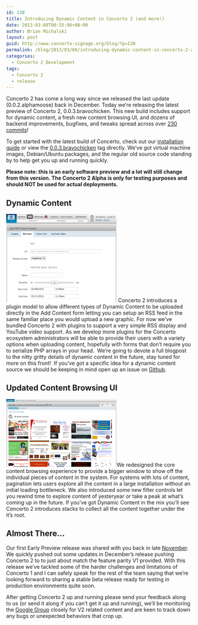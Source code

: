 ```yaml
---
id: 138
title: Introducing Dynamic Content in Concerto 2 (and more!)
date: 2013-03-08T00:55:06+00:00
author: Brian Michalski
layout: post
guid: http://www.concerto-signage.org/blog/?p=138
permalink: /blog/2013/03/08/introducing-dynamic-content-in-concerto-2-and-more/
categories:
  - Concerto 2 Development
tags:
  - Concerto 2
  - release
---
```

Concerto 2 has come a long way since we released the last update (0.0.2.alphamoose) back in December. Today we&#8217;re releasing the latest preview of Concerto 2, 0.0.3.bravochicken. This new build includes support for dynamic content, a fresh new content browsing UI, and dozens of backend improvements, bugfixes, and tweaks spread across over [230 commits](https://github.com/concerto/concerto/compare/0.0.2.alphamoose...0.0.3.bravochicken)!

To get started with the latest build of Concerto, check out our [installation guide](https://github.com/concerto/concerto/wiki/Installing-Concerto-2) or view the [0.0.3.bravochicken](https://github.com/concerto/concerto/tree/0.0.3.bravochicken) tag directly. We&#8217;ve got virtual machine images, Debian/Ubuntu packages, and the regular old source code standing by to help get you up and running quickly.

**Please note: this is an early software preview and a lot will still change from this version. The Concerto 2 Alpha is only for testing purposes and should NOT be used for actual deployments.**

## Dynamic Content

[<img class="size-medium wp-image-149 alignright" alt="RSS Content Creation" src="/assets/blog/2013/03/rss_bravochicken-300x239.png" width="300" height="239" />](/assets/blog/2013/03/rss_bravochicken.png) Concerto 2 introduces a plugin model to allow different types of Dynamic Content to be uploaded directly in the Add Content form letting you can setup an RSS feed in the same familiar place you would upload a new graphic. For now we&#8217;ve bundled Concerto 2 with plugins to support a very simple RSS display and YouTube video support. As we develop more plugins for the Concerto ecosystem administrators will be able to provide their users with a variety options when uploading content, hopefully with forms that don&#8217;t require you to serialize PHP arrays in your head.  We&#8217;re going to devote a full blogpost to the nitty gritty details of dynamic content in the future, stay tuned for more on this front!  If you&#8217;ve got a specific idea for a dynamic content source we should be keeping in mind open up an issue on [Github](https://github.com/concerto/concerto/issues).

## Updated Content Browsing UI

[<img class="alignright size-medium wp-image-146" alt="Content Browsing" src="/assets/blog/2013/03/bravochicken_browse-300x183.png" width="300" height="183" />](/assets/blog/2013/03/bravochicken_browse.png)We redesigned the core content browsing experience to provide a bigger window to show off the individual pieces of content in the system. For systems with lots of content, pagination lets users explore all the content in a large installation without an initial loading bottleneck. We also introduced some new filter controls let you rewind time to explore content of yesteryear or take a peak at what&#8217;s coming up in the future. If you&#8217;ve got Dynamic Content in the mix you&#8217;ll see Concerto 2 introduces stacks to collect all the content together under the it&#8217;s root.

## Almost There&#8230;

Our first Early Preview release was shared with you back in late [November](http://www.concerto-signage.org/blog/2012/11/30/v2-early-preview/). We quickly pushed out some updates in December&#8217;s release pushing Concerto 2 to to just about match the feature parity V1 provided. With this release we&#8217;ve tackled some of the harder challenges and limitations of Concerto 1 and I can safely speak for the rest of the team saying that we&#8217;re looking forward to sharing a stable beta release ready for testing in production environments quite soon.

After getting Concerto 2 up and running please send your feedback along to us (or send it along if you can&#8217;t get it up and running), we&#8217;ll be monitoring the [Google Group](http://groups.google.com/group/concerto-digital-signage/) closely for V2 related content and are keen to track down any bugs or unexpected behaviors that crop up.